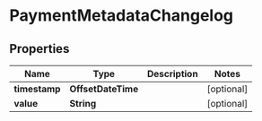 

# PaymentMetadataChangelog


## Properties

| Name | Type | Description | Notes |
|------------ | ------------- | ------------- | -------------|
|**timestamp** | **OffsetDateTime** |  |  [optional] |
|**value** | **String** |  |  [optional] |



